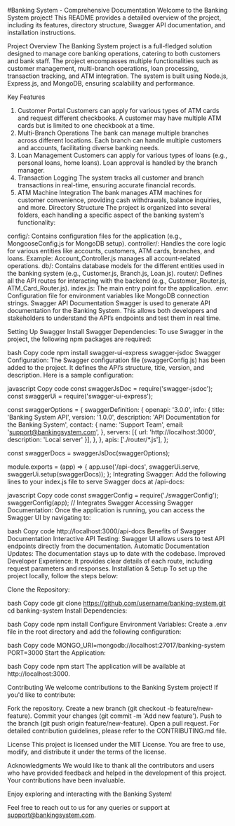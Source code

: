 #Banking System - Comprehensive Documentation
Welcome to the Banking System project! This README provides a detailed overview of the project, including its features, directory structure, Swagger API documentation, and installation instructions.

Project Overview
The Banking System project is a full-fledged solution designed to manage core banking operations, catering to both customers and bank staff. The project encompasses multiple functionalities such as customer management, multi-branch operations, loan processing, transaction tracking, and ATM integration. The system is built using Node.js, Express.js, and MongoDB, ensuring scalability and performance.

Key Features
1. Customer Portal
Customers can apply for various types of ATM cards and request different checkbooks.
A customer may have multiple ATM cards but is limited to one checkbook at a time.
2. Multi-Branch Operations
The bank can manage multiple branches across different locations.
Each branch can handle multiple customers and accounts, facilitating diverse banking needs.
3. Loan Management
Customers can apply for various types of loans (e.g., personal loans, home loans).
Loan approval is handled by the branch manager.
4. Transaction Logging
The system tracks all customer and branch transactions in real-time, ensuring accurate financial records.
5. ATM Machine Integration
The bank manages ATM machines for customer convenience, providing cash withdrawals, balance inquiries, and more.
Directory Structure
The project is organized into several folders, each handling a specific aspect of the banking system's functionality:

config/: Contains configuration files for the application (e.g., MongooseConfig.js for MongoDB setup).
controller/: Handles the core logic for various entities like accounts, customers, ATM cards, branches, and loans.
Example: Account_Controller.js manages all account-related operations.
db/: Contains database models for the different entities used in the banking system (e.g., Customer.js, Branch.js, Loan.js).
router/: Defines all the API routes for interacting with the backend (e.g., Customer_Router.js, ATM_Card_Router.js).
index.js: The main entry point for the application.
.env: Configuration file for environment variables like MongoDB connection strings.
Swagger API Documentation
Swagger is used to generate API documentation for the Banking System. This allows both developers and stakeholders to understand the API’s endpoints and test them in real time.

Setting Up Swagger
Install Swagger Dependencies: To use Swagger in the project, the following npm packages are required:

bash
Copy code
npm install swagger-ui-express swagger-jsdoc
Swagger Configuration: The Swagger configuration file (swaggerConfig.js) has been added to the project. It defines the API’s structure, title, version, and description. Here is a sample configuration:

javascript
Copy code
const swaggerJsDoc = require('swagger-jsdoc');
const swaggerUi = require('swagger-ui-express');

const swaggerOptions = {
  swaggerDefinition: {
    openapi: '3.0.0',
    info: {
      title: 'Banking System API',
      version: '1.0.0',
      description: 'API Documentation for the Banking System',
      contact: {
        name: 'Support Team',
        email: 'support@bankingsystem.com',
      },
      servers: [{ url: 'http://localhost:3000', description: 'Local server' }],
    },
  },
  apis: ['./router/*.js'],
};

const swaggerDocs = swaggerJsDoc(swaggerOptions);

module.exports = (app) => {
  app.use('/api-docs', swaggerUi.serve, swaggerUi.setup(swaggerDocs));
};
Integrating Swagger: Add the following lines to your index.js file to serve Swagger docs at /api-docs:

javascript
Copy code
const swaggerConfig = require('./swaggerConfig');
swaggerConfig(app); // Integrates Swagger
Accessing Swagger Documentation: Once the application is running, you can access the Swagger UI by navigating to:

bash
Copy code
http://localhost:3000/api-docs
Benefits of Swagger Documentation
Interactive API Testing: Swagger UI allows users to test API endpoints directly from the documentation.
Automatic Documentation Updates: The documentation stays up to date with the codebase.
Improved Developer Experience: It provides clear details of each route, including request parameters and responses.
Installation & Setup
To set up the project locally, follow the steps below:

Clone the Repository:

bash
Copy code
git clone https://github.com/username/banking-system.git
cd banking-system
Install Dependencies:

bash
Copy code
npm install
Configure Environment Variables: Create a .env file in the root directory and add the following configuration:

bash
Copy code
MONGO_URI=mongodb://localhost:27017/banking-system
PORT=3000
Start the Application:

bash
Copy code
npm start
The application will be available at http://localhost:3000.

Contributing
We welcome contributions to the Banking System project! If you'd like to contribute:

Fork the repository.
Create a new branch (git checkout -b feature/new-feature).
Commit your changes (git commit -m 'Add new feature').
Push to the branch (git push origin feature/new-feature).
Open a pull request.
For detailed contribution guidelines, please refer to the CONTRIBUTING.md file.

License
This project is licensed under the MIT License. You are free to use, modify, and distribute it under the terms of the license.

Acknowledgments
We would like to thank all the contributors and users who have provided feedback and helped in the development of this project. Your contributions have been invaluable.

Enjoy exploring and interacting with the Banking System!

Feel free to reach out to us for any queries or support at support@bankingsystem.com.






